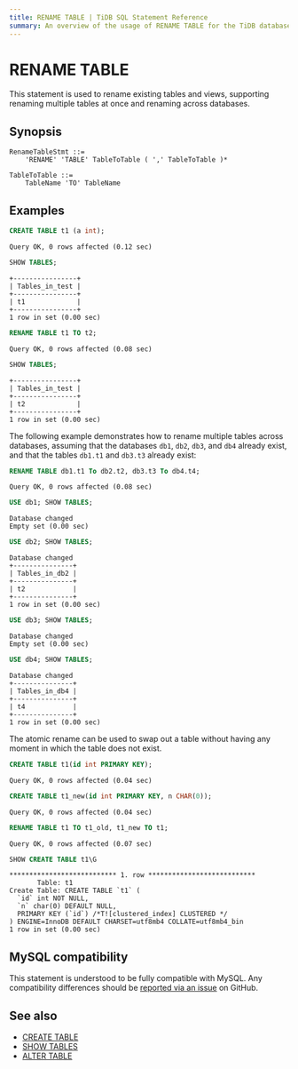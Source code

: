 ```yaml
---
title: RENAME TABLE | TiDB SQL Statement Reference
summary: An overview of the usage of RENAME TABLE for the TiDB database.
---
```


# RENAME TABLE

This statement is used to rename existing tables and views, supporting renaming multiple tables at once and renaming across databases.

## Synopsis

```ebnf+diagram
RenameTableStmt ::=
    'RENAME' 'TABLE' TableToTable ( ',' TableToTable )*

TableToTable ::=
    TableName 'TO' TableName
```

## Examples

```sql
CREATE TABLE t1 (a int);
```

```
Query OK, 0 rows affected (0.12 sec)
```

```sql
SHOW TABLES;
```

```
+----------------+
| Tables_in_test |
+----------------+
| t1             |
+----------------+
1 row in set (0.00 sec)
```

```sql
RENAME TABLE t1 TO t2;
```

```
Query OK, 0 rows affected (0.08 sec)
```

```sql
SHOW TABLES;
```

```
+----------------+
| Tables_in_test |
+----------------+
| t2             |
+----------------+
1 row in set (0.00 sec)
```

The following example demonstrates how to rename multiple tables across databases, assuming that the databases `db1`, `db2`, `db3`, and `db4` already exist, and that the tables `db1.t1` and `db3.t3` already exist:

```sql
RENAME TABLE db1.t1 To db2.t2, db3.t3 To db4.t4;
```

```
Query OK, 0 rows affected (0.08 sec)
```

```sql
USE db1; SHOW TABLES;
```

```
Database changed
Empty set (0.00 sec)
```

```sql
USE db2; SHOW TABLES;
```

```
Database changed
+---------------+
| Tables_in_db2 |
+---------------+
| t2            |
+---------------+
1 row in set (0.00 sec)
```

```sql
USE db3; SHOW TABLES;
```

```
Database changed
Empty set (0.00 sec)
```

```sql
USE db4; SHOW TABLES;
```

```
Database changed
+---------------+
| Tables_in_db4 |
+---------------+
| t4            |
+---------------+
1 row in set (0.00 sec)
```

The atomic rename can be used to swap out a table without having any moment in which the table does not exist.

```sql
CREATE TABLE t1(id int PRIMARY KEY);
```

```
Query OK, 0 rows affected (0.04 sec)
```

```sql
CREATE TABLE t1_new(id int PRIMARY KEY, n CHAR(0));
````

```
Query OK, 0 rows affected (0.04 sec)
```

```sql
RENAME TABLE t1 TO t1_old, t1_new TO t1;
```

```
Query OK, 0 rows affected (0.07 sec)
```

```sql
SHOW CREATE TABLE t1\G
```

```
*************************** 1. row ***************************
       Table: t1
Create Table: CREATE TABLE `t1` (
  `id` int NOT NULL,
  `n` char(0) DEFAULT NULL,
  PRIMARY KEY (`id`) /*T![clustered_index] CLUSTERED */
) ENGINE=InnoDB DEFAULT CHARSET=utf8mb4 COLLATE=utf8mb4_bin
1 row in set (0.00 sec)
```

## MySQL compatibility

This statement is understood to be fully compatible with MySQL. Any compatibility differences should be [reported via an issue](https://github.com/pingcap/tidb/issues/new/choose) on GitHub.

## See also

* [CREATE TABLE](/sql-statements/sql-statement-create-table.md)
* [SHOW TABLES](/sql-statements/sql-statement-show-tables.md)
* [ALTER TABLE](/sql-statements/sql-statement-alter-table.md)
